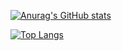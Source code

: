 [![Anurag's GitHub stats](https://github-readme-stats.vercel.app/api?username=gabrieldeespindula&show_icons=true&theme=dark&count_private=true)](https://github.com/anuraghazra/github-readme-stats)

[![Top Langs](https://github-readme-stats.vercel.app/api/top-langs/?username=gabrieldeespindula&layout=compact&theme=dark)](https://github.com/anuraghazra/github-readme-stats)

